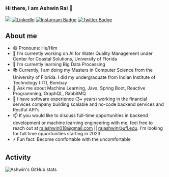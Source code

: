 ### Hi there, I am Ashwin Rai 👋

![](https://komarev.com/ghpvc/?username=ashwin181) [![LinkedIn](https://img.shields.io/badge/-LinkedIn-De76a8?style=flat-square&logo=Linkedin&logoColor=blue&color=white)](https://www.linkedin.com/in/ashwin-rai-6551b8121/) [![Instagram Badge](https://img.shields.io/badge/-Instagram-e4405f?style=flat-square&logo=Instagram&logoColor=red&color=white)](https://www.instagram.com/ashwin_rai/) [![Twitter Badge](https://img.shields.io/badge/-Twitter-e4405f?style=flat-square&logo=Twitter&logoColor=blue&color=white)](https://twitter.com/ashwin1816)


## About me

- 😄 Pronouns: He/Him
- 🔭 I’m currently working on AI for Water Quality Management under Center for Coastal Solutions, University of Florida
- 🌱 I’m currently learning Big Data Processing
- :books: Currently, I am doing my Masters in Computer Science from the University of Florida. I did my undergraduate from Indian Institute of Technology (IIT), Bombay
- 💬 Ask me about Machine Learning, Java, Spring Boot, Reactive Programming, GraphQL, RabbitMQ
- :office: I have software experience (3+ years) working in the financial services company building scalable and no-code backend services and Restful API's
- 📫 If you would like to discuss full-time opportunities in backend development or machine learning engineering with me, feel free to reach out at raiashwin018@gmail.com || raiashwin@ufl.edu. I'm looking for full time opportunities starting in 2023
- ⚡ Fun fact: Become comfortable with the uncomfortable

## Activity

![Ashwin's GitHub stats](https://github-readme-stats.vercel.app/api?username=ashwin181&show_icons=true&theme=dark)